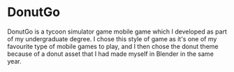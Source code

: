# DonutGo
 
DonutGo is a tycoon simulator game mobile game which I developed as part of my undergraduate degree. I chose this style of game as it's one of my favourite type of mobile games to play, and I then chose the donut theme because of a donut asset that I had made myself in Blender in the same year.
